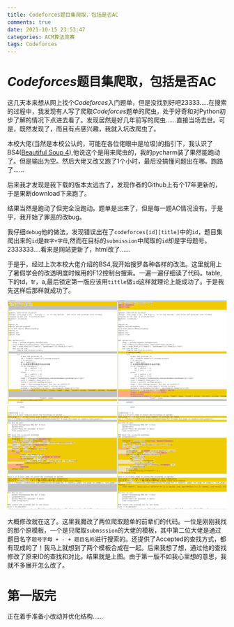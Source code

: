 ```yaml
---
title: Codeforces题目集爬取，包括是否AC
comments: true
date: 2021-10-15 23:53:47
categories: ACM算法竞赛
tags: Codeforces
---
```


# $Codeforces$题目集爬取，包括是否AC

这几天本来想从网上找个$Codeforces$入门题单，但是没找到好吧23333.....在搜索的过程中，我发现有人写了爬取$Codeforces$题单的爬虫，处于好奇和对Python初步了解的情况下点进去看了。发现居然是好几年前写的爬虫......直接当场去世。可是，既然发现了，而且有点感兴趣，我就入坑改爬虫了。

本校大佬(当然是本校公认的，可能在各位佬眼中是垃圾)的指引下，我认识了BS4([Beautiful Soup 4](https://www.crummy.com/software/BeautifulSoup/bs4/doc.zh/)),他说这个是用来爬虫的，我的pycharm装了果然能跑动了。但是输出为空。然后大佬又改又跑了1个小时，最后没搞懂问题出在哪。跑路了......

后来我才发现是我下载的版本太远古了，发现作者的Github上有个17年更新的，于是果断download下来跑了。

结果当然是跑动了但完全没跑动。题单是出来了，但是每一题AC情况没有。于是乎，我开始了罪恶的改bug。

我仔细`debug`他的做法，发现错误出在了`codeforces[id][title]`中的`id`，题目集爬出来的`id`是`数字+字母`,然而在目标的`submission`中爬取的`id`却是字母题号。2333333....看来是网站更新了，html改了......

于是乎，经过上次本校大佬介绍的BS4,我开始搜罗各种各样的改法。这里就用上了暑假学会的改透明度时候用的F12控制台搜索。一遍一遍仔细读了代码。table,下的td，tr，a,最后锁定第一版应该用`tittle`做`id`这样就理论上能成功了。于是我先这样后那样就成功了。

<img src="Codeforces题目集爬取，包括是否AC\image-20211016003923381.png" alt="image-20211016003923381" style="zoom:200%;" />

<img src="Codeforces题目集爬取，包括是否AC\image-20211016004018478.png" alt="image-20211016004018478" style="zoom:200%;" />

大概修改就在这了。这里我魔改了两位爬取题单的前辈们的代码。一位是刚刚我找的那个原模板，一个是只爬取`submsssion`的大佬的模板，其中第二位大佬是通过题目名字`题号字母 + - + 题目名称`进行搜索的。还提供了Accepted的查找方式，都有现成的了！我马上就想到了两个模板合成在一起。后来我想了想，通过他的查找修改了原来ID的查找和对比。结果就是上图。由于第一版不如我心里想的意思，我就不多展开怎么改了。

# 第一版完

正在着手准备小改动并优化结构……

